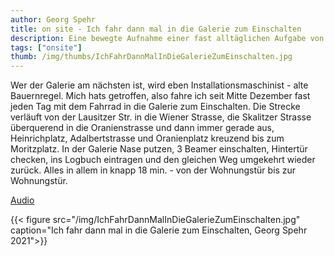 ```yaml
---
author: Georg Spehr
title: on site - Ich fahr dann mal in die Galerie zum Einschalten
description: Eine bewegte Aufnahme einer fast alltäglichen Aufgabe von Georg Spehr.
tags: ["onsite"]
thumb: /img/thumbs/IchFahrDannMalInDieGalerieZumEinschalten.jpg
---
```


Wer der Galerie am nächsten ist, wird eben Installationsmaschinist - alte Bauernregel. Mich hats getroffen, also fahre ich seit Mitte Dezember fast jeden Tag mit dem Fahrrad in die Galerie zum Einschalten. Die Strecke verläuft von der Lausitzer Str. in die Wiener Strasse, die Skalitzer Strasse überquerend in die Oranienstrasse und dann immer gerade aus, Heinrichplatz, Adalbertstrasse und Oranienplatz kreuzend bis zum Moritzplatz. In der Galerie Nase putzen, 3 Beamer einschalten, Hintertür checken, ins Logbuch eintragen und den gleichen Weg umgekehrt wieder zurück. Alles in allem in knapp 18 min. - von der Wohnungstür bis zur Wohnungstür.

[Audio](https://aporee.org/blz/IchFahrDannMalInDieGalerieZumEinschalten.mp3)

{{< figure src="/img/IchFahrDannMalInDieGalerieZumEinschalten.jpg" caption="Ich fahr dann mal in die Galerie zum Einschalten, Georg Spehr 2021">}}